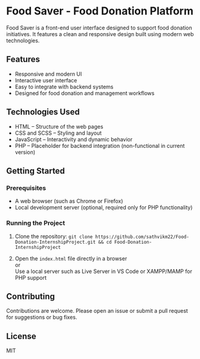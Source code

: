 # Food Saver - Food Donation Platform 

Food Saver is a front-end user interface designed to support food donation initiatives. It features a clean and responsive design built using modern web technologies.

## Features

- Responsive and modern UI
- Interactive user interface
- Easy to integrate with backend systems
- Designed for food donation and management workflows

## Technologies Used

- HTML – Structure of the web pages
- CSS and SCSS – Styling and layout
- JavaScript – Interactivity and dynamic behavior
- PHP – Placeholder for backend integration (non-functional in current version)

## Getting Started

### Prerequisites

- A web browser (such as Chrome or Firefox)
- Local development server (optional, required only for PHP functionality)

### Running the Project

1. Clone the repository: `git clone https://github.com/sathvikm22/Food-Donation-InternshipProject.git && cd Food-Donation-InternshipProject`

2. Open the `index.html` file directly in a browser  
or  
Use a local server such as Live Server in VS Code or XAMPP/MAMP for PHP support

## Contributing

Contributions are welcome. Please open an issue or submit a pull request for suggestions or bug fixes.

## License

MIT
